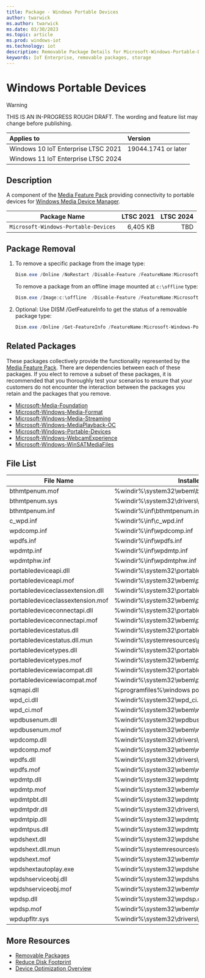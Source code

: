 ```yaml
---
title: Package - Windows Portable Devices
author: twarwick
ms.author: twarwick
ms.date: 03/30/2023
ms.topic: article
ms.prod: windows-iot
ms.technology: iot
description: Removable Package Details for Microsoft-Windows-Portable-Devices
keywords: IoT Enterprise, removable packages, storage
---
```


# Windows Portable Devices

> [!WARNING]
> THIS IS AN IN-PROGRESS ROUGH DRAFT. The wording and feature list may change before publishing.

| Applies to   |  Version            |
|:-------------|:--------------------|
| Windows 10 IoT Enterprise LTSC 2021 | 19044.1741 or later |
| Windows 11 IoT Enterprise LTSC 2024 | |

## Description

A component of the [Media Feature Pack](/windows/win32/wmdm/windows-media-device-manager-architecture) providing connectivity to portable devices for [Windows Media Device Manager](/windows/win32/wmdm/windows-media-device-manager-architecture).

| Package Name | LTSC&nbsp;2021 | LTSC&nbsp;2024  |
|--------------|---------------:|----------------:|
| `Microsoft-Windows-Portable-Devices`  | 6,405&nbsp;KB | TBD |

## Package Removal

1. To remove a specific package from the image type:

   ```powershell
   Dism.exe /Online /NoRestart /Disable-Feature /FeatureName:Microsoft-Windows-Portable-Devices /PackageName:@Package
   ````

   To remove a package from an offline image mounted at `c:\offline` type:

   ```powershell
   Dism.exe /Image:c:\offline  /Disable-Feature /FeatureName:Microsoft-Windows-Portable-Devices /PackageName:@Package
   ```

1. Optional: Use DISM /GetFeatureInfo to get the status of a removable package type:

   ```powershell
   Dism.exe /Online /Get-FeatureInfo /FeatureName:Microsoft-Windows-Portable-Devices /PackageName:@Package
   ````

## Related Packages

These packages collectively provide the functionality represented by the [Media Feature Pack](/windows/win32/wmdm/windows-media-device-manager-architecture).  There are dependencies between each of these packages. If you elect to remove a subset of these packages, it is recommended that you thoroughly test your scenarios to ensure that your customers do not encounter the interaction between the packages you retain and the packages that you remove.

- [Microsoft-Media-Foundation](/windows/iot/iot-enterprise/Optimize-Your-Device/Removable-Packages-Details/Microsoft-Media-Foundation)
- [Microsoft-Windows-Media-Format](/windows/iot/iot-enterprise/Optimize-Your-Device/Removable-Packages-Details/Microsoft-Windows-Media-Format)
- [Microsoft-Windows-Media-Streaming](/windows/iot/iot-enterprise/Optimize-Your-Device/Removable-Packages-Details/Microsoft-Windows-Media-Streaming)
- [Microsoft-Windows-MediaPlayback-OC](/windows/iot/iot-enterprise/Optimize-Your-Device/Removable-Packages-Details/Microsoft-Windows-MediaPlayback-OC)
- [Microsoft-Windows-Portable-Devices](/windows/iot/iot-enterprise/Optimize-Your-Device/Removable-Packages-Details/Microsoft-Windows-Portable-Devices)
- [Microsoft-Windows-WebcamExperience](/windows/iot/iot-enterprise/Optimize-Your-Device/Removable-Packages-Details/Microsoft-Windows-WebcamExperience)
- [Microsoft-Windows-WinSATMediaFiles](/windows/iot/iot-enterprise/Optimize-Your-Device/Removable-Packages-Details/Microsoft-Windows-WinSATMediaFiles)

## File List

| File Name                         | Installed Location |
|-----------------------------------|--------------------|
| bthmtpenum.mof                    | %windir%\system32\wbem\bthmtpenum.mof |
| bthmtpenum.sys                    | %windir%\system32\drivers\bthmtpenum.sys |
| bthmtpenum.inf                    | %windir%\inf\bthmtpenum.inf |
| c_wpd.inf                         | %windir%\inf\c_wpd.inf |
| wpdcomp.inf                       | %windir%\inf\wpdcomp.inf |
| wpdfs.inf                         | %windir%\inf\wpdfs.inf |
| wpdmtp.inf                        | %windir%\inf\wpdmtp.inf |
| wpdmtphw.inf                      | %windir%\inf\wpdmtphw.inf |
| portabledeviceapi.dll             | %windir%\system32\portabledeviceapi.dll |
| portabledeviceapi.mof             | %windir%\system32\wbem\portabledeviceapi.mof |
| portabledeviceclassextension.dll  | %windir%\system32\portabledeviceclassextension.dll |
| portabledeviceclassextension.mof  | %windir%\system32\wbem\portabledeviceclassextension.mof |
| portabledeviceconnectapi.dll      | %windir%\system32\portabledeviceconnectapi.dll |
| portabledeviceconnectapi.mof      | %windir%\system32\wbem\portabledeviceconnectapi.mof |
| portabledevicestatus.dll          | %windir%\system32\portabledevicestatus.dll |
| portabledevicestatus.dll.mun      | %windir%\systemresources\portabledevicestatus.dll.mun |
| portabledevicetypes.dll           | %windir%\system32\portabledevicetypes.dll |
| portabledevicetypes.mof           | %windir%\system32\wbem\portabledevicetypes.mof |
| portabledevicewiacompat.dll       | %windir%\system32\portabledevicewiacompat.dll |
| portabledevicewiacompat.mof       | %windir%\system32\wbem\portabledevicewiacompat.mof |
| sqmapi.dll                        | %programfiles%\windows portable devices\sqmapi.dll |
| wpd_ci.dll                        | %windir%\system32\wpd_ci.dll |
| wpd_ci.mof                        | %windir%\system32\wbem\wpd_ci.mof |
| wpdbusenum.dll                    | %windir%\system32\wpdbusenum.dll |
| wpdbusenum.mof                    | %windir%\system32\wbem\wpdbusenum.mof |
| wpdcomp.dll                       | %windir%\system32\drivers\umdf\wpdcomp.dll |
| wpdcomp.mof                       | %windir%\system32\wbem\wpdcomp.mof |
| wpdfs.dll                         | %windir%\system32\drivers\umdf\wpdfs.dll |
| wpdfs.mof                         | %windir%\system32\wbem\wpdfs.mof |
| wpdmtp.dll                        | %windir%\system32\wpdmtp.dll |
| wpdmtp.mof                        | %windir%\system32\wbem\wpdmtp.mof |
| wpdmtpbt.dll                      | %windir%\system32\wpdmtpbt.dll |
| wpdmtpdr.dll                      | %windir%\system32\drivers\umdf\wpdmtpdr.dll |
| wpdmtpip.dll                      | %windir%\system32\wpdmtpip.dll |
| wpdmtpus.dll                      | %windir%\system32\wpdmtpus.dll |
| wpdshext.dll                      | %windir%\system32\wpdshext.dll |
| wpdshext.dll.mun                  | %windir%\systemresources\wpdshext.dll.mun |
| wpdshext.mof                      | %windir%\system32\wbem\wpdshext.mof |
| wpdshextautoplay.exe              | %windir%\system32\wpdshextautoplay.exe |
| wpdshserviceobj.dll               | %windir%\system32\wpdshserviceobj.dll |
| wpdshserviceobj.mof               | %windir%\system32\wbem\wpdshserviceobj.mof |
| wpdsp.dll                         | %windir%\system32\wpdsp.dll |
| wpdsp.mof                         | %windir%\system32\wbem\wpdsp.mof |
| wpdupfltr.sys                     | %windir%\system32\drivers\wpdupfltr.sys |

## More Resources

- [Removable Packages](/windows/iot/iot-enterprise/Optimize-Your-Device/Removable-Packages)
- [Reduce Disk Footprint](/windows/iot/iot-enterprise/Optimize-Your-Device/Reduce-Disk-Footprint)
- [Device Optimization Overview](/windows/iot/iot-enterprise/Optimize-Your-Device/Overview)
